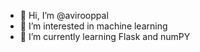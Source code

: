 - 👋 Hi, I’m @avirooppal
- 👀 I’m interested in machine learning 
- 🌱 I’m currently learning Flask and numPY


<!---
avirooppal/avirooppal is a ✨ special ✨ repository because its `README.md` (this file) appears on your GitHub profile.
You can click the Preview link to take a look at your changes.
--->
